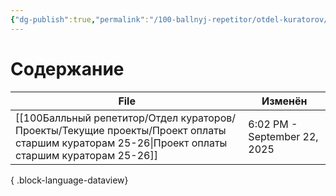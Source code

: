 ```yaml
---
{"dg-publish":true,"permalink":"/100-ballnyj-repetitor/otdel-kuratorov/proekty/tekushhie-proekty/tekushhie-proekty/","tags":["#readme"]}
---
```


# Содержание

| File                                                                                                                                              | Изменён                      |
| ------------------------------------------------------------------------------------------------------------------------------------------------- | ---------------------------- |
| [[100Балльный репетитор/Отдел кураторов/Проекты/Текущие проекты/Проект оплаты старшим кураторам 25-26\|Проект оплаты старшим кураторам 25-26]] | 6:02 PM - September 22, 2025 |

{ .block-language-dataview}

